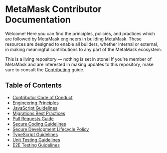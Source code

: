 # MetaMask Contributor Documentation

Welcome! Here you can find the principles, policies, and practices which are followed by MetaMask engineers in building MetaMask. These resources are designed to enable all builders, whether internal or external, in making meaningful contributions to any part of the MetaMask ecosystem.

This is a living repository — nothing is set in stone! If you're member of MetaMask and are interested in making updates to this repository, make sure to consult the [Contributing](./CONTRIBUTING.md) guide.

## Table of Contents

- [Contributor Code of Conduct](https://github.com/MetaMask/.github/blob/main/CODE_OF_CONDUCT.md)
- [Engineering Principles](./docs/engineering-principles.md)
- [JavaScript Guidelines](./docs/javascript.md)
- [Migrations Best Practices](./docs/migrations-guidelines.md)
- [Pull Requests Guide](./docs/pull-requests.md)
- [Secure Coding Guidelines](./docs/secure-coding-guidelines.md)
- [Secure Development Lifecycle Policy](./docs/sdlc.md)
- [TypeScript Guidelines](./docs/typescript.md)
- [Unit Testing Guidelines](./docs/unit-testing.md)
- [E2E Testing Guidelines](./docs/e2e-testing.md)
